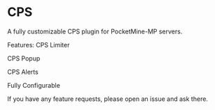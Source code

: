 # CPS
A fully customizable CPS plugin for PocketMine-MP servers.






Features:
CPS Limiter

CPS Popup

CPS Alerts

Fully Configurable





If you have any feature requests, please open an issue and ask there.

